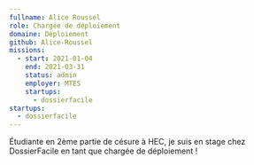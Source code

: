 ```yaml
---
fullname: Alice Roussel
role: Chargée de déploiement
domaine: Déploiement
github: Alice-Roussel
missions:
  - start: 2021-01-04
    end: 2021-03-31
    status: admin
    employer: MTES
    startups:
      - dossierfacile
startups:
  - dossierfacile
---
```

Étudiante en 2ème partie de césure à HEC, je suis en stage chez DossierFacile en tant que chargée de déploiement !

